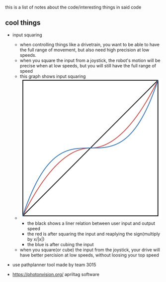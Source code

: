 this is a list of notes about the code/interesting things in said code

 ## cool things
 * input squaring
    * when controlling things like a drivetrain, you want to be able to have the full range of movement,
    but also need high precision at low speeds. 
    * when you square the input from a joystick, the robot's motion will be precise when at low speeds, but you will still have the full range of speed
    * this graph shows input squaring
    * ![input graph](image.png)
        * the black shows a liner relation between user input and output speed
        * the red is after squaring the input and reaplying the sign(multiply by x/|x|)
        * the blue is after cubing the input
    * when you square(or cube) the input from the joystick, your drive will have better percision at low speeds, without loosing your top speed
    
 * use pathplanner tool made by team 3015
  * https://photonvision.org/  apriltag software